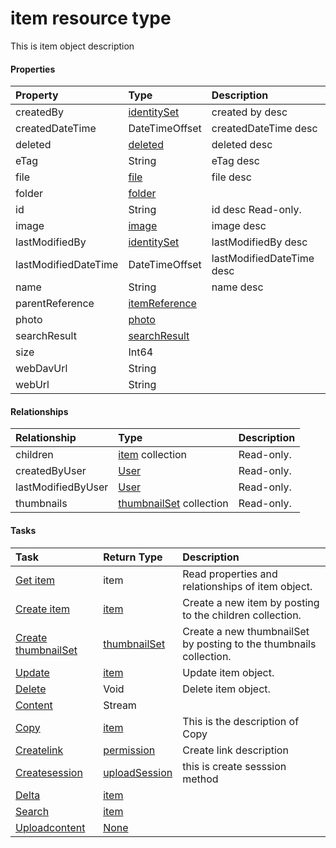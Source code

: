 # item resource type

This is item object description

#### Properties
| Property	   | Type	|Description|
|:---------------|:--------|:----------|
|createdBy|[identitySet](identityset.md)|created by desc|
|createdDateTime|DateTimeOffset|createdDateTime desc|
|deleted|[deleted](deleted.md)|deleted desc|
|eTag|String|eTag desc|
|file|[file](file.md)|file desc|
|folder|[folder](folder.md)||
|id|String|id desc Read-only.|
|image|[image](image.md)|image desc|
|lastModifiedBy|[identitySet](identityset.md)|lastModifiedBy desc|
|lastModifiedDateTime|DateTimeOffset|lastModifiedDateTime desc|
|name|String|name desc|
|parentReference|[itemReference](itemreference.md)||
|photo|[photo](photo.md)||
|searchResult|[searchResult](searchresult.md)||
|size|Int64||
|webDavUrl|String||
|webUrl|String||

#### Relationships
| Relationship | Type	|Description|
|:---------------|:--------|:----------|
|children|[item](item.md) collection| Read-only.|
|createdByUser|[User](user.md)| Read-only.|
|lastModifiedByUser|[User](user.md)| Read-only.|
|thumbnails|[thumbnailSet](thumbnailset.md) collection| Read-only.|

#### Tasks

| Task		   | Return Type	|Description|
|:---------------|:--------|:----------|
|[Get item](../api/item_get.md) | item |Read properties and relationships of item object.|
|[Create item]((../api/item_post_children.md)) |[item](item.md)| Create a new item by posting to the children collection.|
|[Create thumbnailSet]((../api/item_post_thumbnails.md)) |[thumbnailSet](thumbnailset.md)| Create a new thumbnailSet by posting to the thumbnails collection.|
|[Update](../api/item_update.md) | [item](item.md)	|Update item object. |
|[Delete](../api/item_delete.md) | Void	|Delete item object. |
|[Content](../api/item_content.md)|Stream||
|[Copy](../api/item_copy.md)|[item](item.md)|This is the description of Copy|
|[Createlink](../api/item_createlink.md)|[permission](permission.md)|Create link description|
|[Createsession](../api/item_createsession.md)|[uploadSession](uploadsession.md)|this is create sesssion method|
|[Delta](../api/item_delta.md)|[item](item.md)||
|[Search](../api/item_search.md)|[item](item.md)||
|[Uploadcontent](../api/item_uploadcontent.md)|[None](none.md)||

